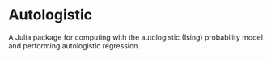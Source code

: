 # Autologistic

A Julia package for computing with the autologistic (Ising) probability model
and performing autologistic regression.
